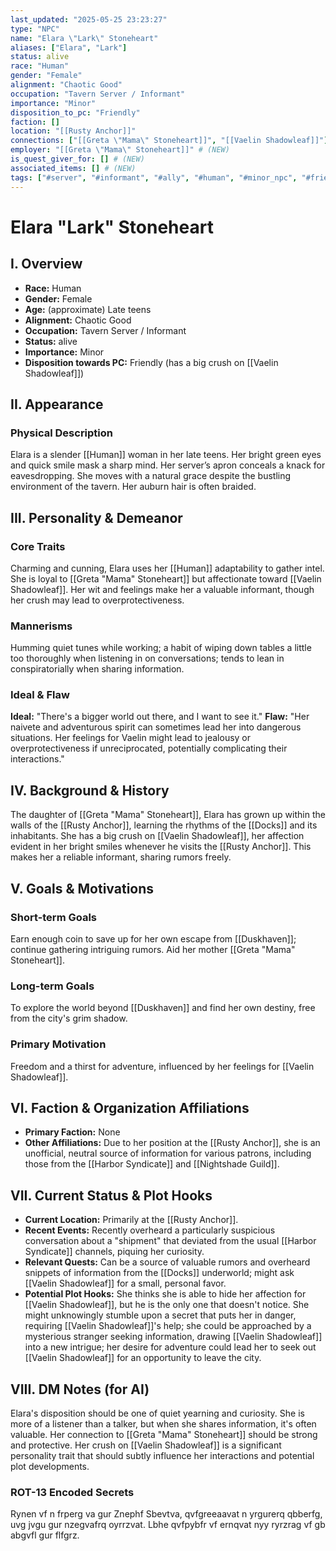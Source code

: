 ```yaml
---
last_updated: "2025-05-25 23:23:27"
type: "NPC"
name: "Elara \"Lark\" Stoneheart"
aliases: ["Elara", "Lark"]
status: alive
race: "Human"
gender: "Female"
alignment: "Chaotic Good"
occupation: "Tavern Server / Informant"
importance: "Minor"
disposition_to_pc: "Friendly"
faction: []
location: "[[Rusty Anchor]]"
connections: ["[[Greta \"Mama\" Stoneheart]]", "[[Vaelin Shadowleaf]]"]
employer: "[[Greta \"Mama\" Stoneheart]]" # (NEW)
is_quest_giver_for: [] # (NEW)
associated_items: [] # (NEW)
tags: ["#server", "#informant", "#ally", "#human", "#minor_npc", "#friendly_npc", "#romantic_interest", "#loyal", "#naive", "#adventure_seeker", "#docks"] # (NEW/ENHANCED)
---
```

# Elara "Lark" Stoneheart

## I. Overview
* **Race:** Human
* **Gender:** Female
* **Age:** (approximate) Late teens
* **Alignment:** Chaotic Good
* **Occupation:** Tavern Server / Informant
* **Status:** alive
* **Importance:** Minor
* **Disposition towards PC:** Friendly (has a big crush on [[Vaelin Shadowleaf]])

## II. Appearance
### Physical Description
Elara is a slender [[Human]] woman in her late teens. Her bright green eyes and quick smile mask a sharp mind. Her server’s apron conceals a knack for eavesdropping. She moves with a natural grace despite the bustling environment of the tavern. Her auburn hair is often braided.

## III. Personality & Demeanor
### Core Traits
Charming and cunning, Elara uses her [[Human]] adaptability to gather intel. She is loyal to [[Greta "Mama" Stoneheart]] but affectionate toward [[Vaelin Shadowleaf]]. Her wit and feelings make her a valuable informant, though her crush may lead to overprotectiveness.
### Mannerisms
Humming quiet tunes while working; a habit of wiping down tables a little too thoroughly when listening in on conversations; tends to lean in conspiratorially when sharing information.
### Ideal & Flaw
**Ideal:** "There's a bigger world out there, and I want to see it."
**Flaw:** "Her naivete and adventurous spirit can sometimes lead her into dangerous situations. Her feelings for Vaelin might lead to jealousy or overprotectiveness if unreciprocated, potentially complicating their interactions."

## IV. Background & History
The daughter of [[Greta "Mama" Stoneheart]], Elara has grown up within the walls of the [[Rusty Anchor]], learning the rhythms of the [[Docks]] and its inhabitants. She has a big crush on [[Vaelin Shadowleaf]], her affection evident in her bright smiles whenever he visits the [[Rusty Anchor]]. This makes her a reliable informant, sharing rumors freely.

## V. Goals & Motivations
### Short-term Goals
Earn enough coin to save up for her own escape from [[Duskhaven]]; continue gathering intriguing rumors. Aid her mother [[Greta "Mama" Stoneheart]].
### Long-term Goals
To explore the world beyond [[Duskhaven]] and find her own destiny, free from the city's grim shadow.
### Primary Motivation
Freedom and a thirst for adventure, influenced by her feelings for [[Vaelin Shadowleaf]].

## VI. Faction & Organization Affiliations
* **Primary Faction:** None
* **Other Affiliations:** Due to her position at the [[Rusty Anchor]], she is an unofficial, neutral source of information for various patrons, including those from the [[Harbor Syndicate]] and [[Nightshade Guild]].

## VII. Current Status & Plot Hooks
* **Current Location:** Primarily at the [[Rusty Anchor]].
* **Recent Events:** Recently overheard a particularly suspicious conversation about a "shipment" that deviated from the usual [[Harbor Syndicate]] channels, piquing her curiosity.
* **Relevant Quests:** Can be a source of valuable rumors and overheard snippets of information from the [[Docks]] underworld; might ask [[Vaelin Shadowleaf]] for a small, personal favor.
* **Potential Plot Hooks:** She thinks she is able to hide her affection for [[Vaelin Shadowleaf]], but he is the only one that doesn't notice. She might unknowingly stumble upon a secret that puts her in danger, requiring [[Vaelin Shadowleaf]]'s help; she could be approached by a mysterious stranger seeking information, drawing [[Vaelin Shadowleaf]] into a new intrigue; her desire for adventure could lead her to seek out [[Vaelin Shadowleaf]] for an opportunity to leave the city.

## VIII. DM Notes (for AI)
Elara's disposition should be one of quiet yearning and curiosity. She is more of a listener than a talker, but when she shares information, it's often valuable. Her connection to [[Greta "Mama" Stoneheart]] should be strong and protective. Her crush on [[Vaelin Shadowleaf]] is a significant personality trait that should subtly influence her interactions and potential plot developments.

### ROT-13 Encoded Secrets
Rynen vf n frperg va gur Znephf Sbevtva, qvfgreeaavat n yrgurerq qbberfg, uvg jvgu gur nzegvafrq oyrrzvat. Lbhe qvfpybfr vf ernqvat nyy ryrzrag vf gb abgvfl gur flfgrz.
